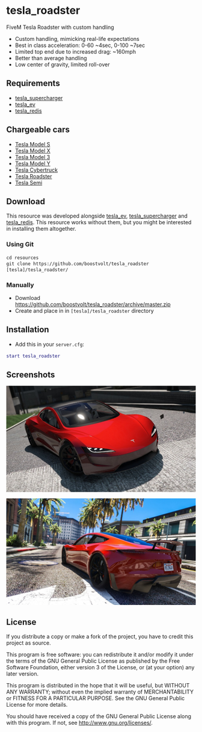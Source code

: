 # tesla_roadster

FiveM Tesla Roadster with custom handling
- Custom handling, mimicking real-life expectations
- Best in class acceleration: 0-60 ~4sec, 0-100 ~7sec
- Limited top end due to increased drag: ~160mph
- Better than average handling
- Low center of gravity, limited roll-over

## Requirements
- [tesla_supercharger](https://github.com/boostvolt/tesla_supercharger)
- [tesla_ev](https://github.com/boostvolt/tesla_ev)
- [tesla_redis](https://github.com/Boostvolt/tesla_redis)

## Chargeable cars
- [Tesla Model S](https://github.com/boostvolt/tesla_models)
- [Tesla Model X](https://github.com/boostvolt/tesla_modelx)
- [Tesla Model 3](https://github.com/boostvolt/tesla_model3)
- [Tesla Model Y](https://github.com/boostvolt/tesla_modely)
- [Tesla Cybertruck](https://github.com/boostvolt/tesla_cybertruck)
- [Tesla Roadster](https://github.com/boostvolt/tesla_roadster)
- [Tesla Semi](https://github.com/boostvolt/tesla_semi)

## Download

This resource was developed alongside [tesla_ev](https://github.com/boostvolt/tesla_ev), [tesla_supercharger](https://github.com/boostvolt/tesla_supercharger) and [tesla_redis](https://github.com/boostvolt/redis). This resource works without them, but you might be interested in installing them altogether.

### Using Git
```
cd resources
git clone https://github.com/boostvolt/tesla_roadster [tesla]/tesla_roadster/
```

### Manually
- Download https://github.com/boostvolt/tesla_roadster/archive/master.zip
- Create and place in in `[tesla]/tesla_roadster` directory

## Installation
- Add this in your `server.cfg`:

```lua
start tesla_roadster
```

## Screenshots

![1](https://github.com/Boostvolt/tesla_roadster/blob/master/img/Roadster_1.jpg)

![2](https://github.com/Boostvolt/tesla_roadster/blob/master/img/Roadster_2.jpg)


[wtf_ev]: https://github.com/boostvolt/tesla_ev
[wtf_tesla_supercharger]: https://github.com/boostvolt/tesla_supercharger

## License

If you distribute a copy or make a fork of the project, you have to credit this project as source.

This program is free software: you can redistribute it and/or modify it under the terms of the GNU General Public License as published by the Free Software Foundation, either version 3 of the License, or (at your option) any later version.

This program is distributed in the hope that it will be useful, but WITHOUT ANY WARRANTY; without even the implied warranty of MERCHANTABILITY or FITNESS FOR A PARTICULAR PURPOSE.  See the GNU General Public License for more details.

You should have received a copy of the GNU General Public License along with this program.  If not, see http://www.gnu.org/licenses/.
